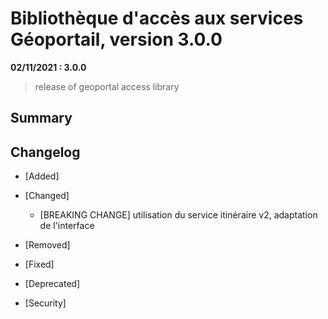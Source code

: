 # Bibliothèque d'accès aux services Géoportail, version 3.0.0

**02/11/2021 : 3.0.0** 

> release of geoportal access library

## Summary
 
## Changelog

* [Added]

* [Changed]

    - [BREAKING CHANGE] utilisation du service itinéraire v2, adaptation de l'interface

* [Removed]

* [Fixed]
  
* [Deprecated]

* [Security]
